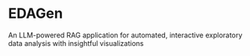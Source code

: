 # EDAGen
An LLM-powered RAG application for automated, interactive exploratory data analysis with insightful visualizations
